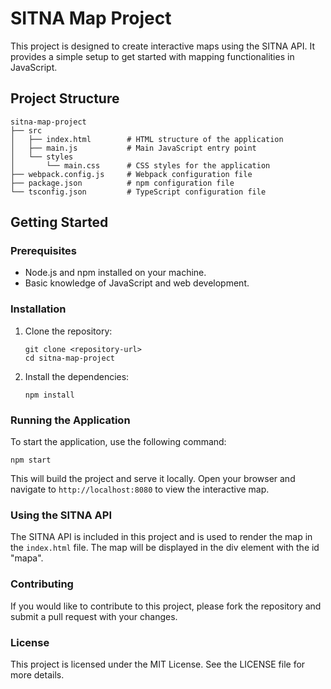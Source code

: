 # SITNA Map Project

This project is designed to create interactive maps using the SITNA API. It provides a simple setup to get started with mapping functionalities in JavaScript.

## Project Structure

```
sitna-map-project
├── src
│   ├── index.html        # HTML structure of the application
│   ├── main.js           # Main JavaScript entry point
│   └── styles
│       └── main.css      # CSS styles for the application
├── webpack.config.js     # Webpack configuration file
├── package.json          # npm configuration file
└── tsconfig.json         # TypeScript configuration file
```

## Getting Started

### Prerequisites

- Node.js and npm installed on your machine.
- Basic knowledge of JavaScript and web development.

### Installation

1. Clone the repository:
   ```
   git clone <repository-url>
   cd sitna-map-project
   ```

2. Install the dependencies:
   ```
   npm install
   ```

### Running the Application

To start the application, use the following command:

```
npm start
```

This will build the project and serve it locally. Open your browser and navigate to `http://localhost:8080` to view the interactive map.

### Using the SITNA API

The SITNA API is included in this project and is used to render the map in the `index.html` file. The map will be displayed in the div element with the id "mapa".

### Contributing

If you would like to contribute to this project, please fork the repository and submit a pull request with your changes.

### License

This project is licensed under the MIT License. See the LICENSE file for more details.
